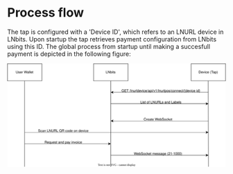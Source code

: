 # Process flow

The tap is configured with a 'Device ID', which refers to an LNURL device in LNbits. Upon startup the tap retrieves payment configuration from LNbits using this ID. The global process from startup until making a succesfull payment is depicted in the following figure:

![Process flow](process.drawio.svg)



